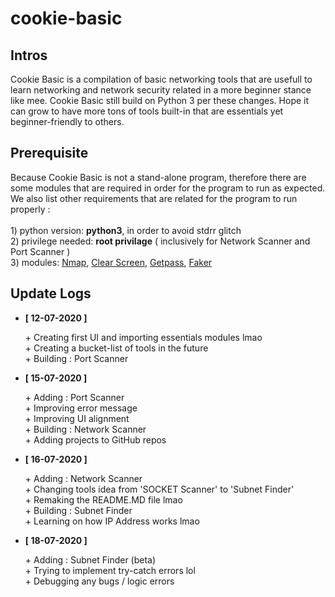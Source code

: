 # cookie-basic
<h2>Intros</h2>
<p>
  Cookie Basic is a compilation of basic networking tools that are usefull to learn networking and network security related in a more beginner stance like mee. Cookie Basic still build 
  on Python 3 per these changes. Hope it can  grow to have more tons of tools built-in that are essentials yet beginner-friendly to others.<br>
</p>
<h2>Prerequisite</h2>
<p>
  Because Cookie Basic is not a stand-alone program, therefore there are some modules that are required in order for the program to run as expected. We also list other requirements that 
  are related for the program to run properly :<br><br>
  1) python version: <strong>python3</strong>, in order to avoid stdrr glitch<br>
  2) privilege needed: <strong>root privilage</strong> ( inclusively for Network Scanner and Port Scanner )<br>
  3) modules: <a href="https://pypi.org/project/python-nmap/">Nmap</a>, <a href="https://pypi.org/project/clearscreen/">Clear Screen</a>, <a href="https://pypi.org/project/getpass3//">Getpass</a>, <a href="https://pypi.org/project/Faker/">Faker</a>
</p>
<h2>Update Logs</h2>
<ul>
  <li>
    <strong>[ 12-07-2020 ]</strong>
      <p>
        + Creating first UI and importing essentials modules lmao<br>
        + Creating a bucket-list of tools in the future<br>
        + Building : Port Scanner
      </p>
  </li>
  <li>
    <strong>[ 15-07-2020 ]</strong>
      <p>
        + Adding : Port Scanner<br>
        + Improving error message<br>
        + Improving UI alignment<br>
        + Building : Network Scanner<br>
        + Adding projects to GitHub repos
      </p>
  </li>  
  <li>
    <strong>[ 16-07-2020 ]</strong>
      <p>
        + Adding : Network Scanner<br>
        + Changing tools idea from 'SOCKET Scanner' to 'Subnet Finder'<br>
        + Remaking the README.MD file lmao<br>
        + Building : Subnet Finder<br>
        + Learning on how IP Address works lmao
      </p>
  </li>
  <li>
    <strong>[ 18-07-2020 ]</strong>
      <p>
        + Adding : Subnet Finder (beta)<br>
        + Trying to implement try-catch errors lol<br>
        + Debugging any bugs / logic errors
      </p>
  </li>    
<ul>
